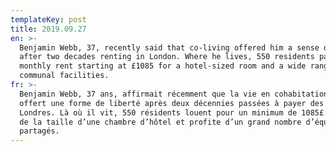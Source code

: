 ```yaml
---
templateKey: post
title: 2019.09.27
en: >-
  Benjamin Webb, 37, recently said that co-living offered him a sense of freedom
  after two decades renting in London. Where he lives, 550 residents pay a
  monthly rent starting at £1085 for a hotel-sized room and a wide range of
  communal facilities.
fr: >-
  Benjamin Webb, 37 ans, affirmait récemment que la vie en cohabitation lui a
  offert une forme de liberté après deux décennies passées à payer des loyers à
  Londres. Là où il vit, 550 résidents louent pour un minimum de 1085£ une pièce
  de la taille d’une chambre d’hôtel et profite d’un grand nombre d’équipements
  partagés.
---
```


